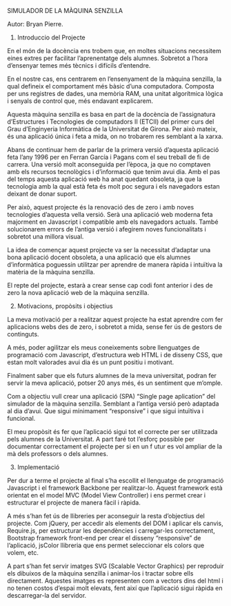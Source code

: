 
SIMULADOR DE LA MÀQUINA SENZILLA

Autor: Bryan Pierre.

1. Introduccio del Projecte

En el món de la docència ens trobem que, en moltes situacions necessitem eines extres per facilitar l’aprenentatge dels  alumnes. Sobretot a l’hora d’ensenyar temes més tècnics i difícils d’entendre.

En el nostre cas, ens centrarem en l’ensenyament de la màquina senzilla, la qual defineix el comportament més bàsic d’una computadora. Composta per uns registres de dades, una memòria RAM, una unitat
algorítmica lògica i senyals de control que, més endavant explicarem.

Aquesta màquina senzilla es basa en part de la docència de l’assignatura d’Estructures i Tecnologies de computadors II (ETCII) del primer curs del Grau d’Enginyeria Informàtica de la Universitat de Girona.
Per això mateix, és una aplicació única i  feta a mida, on no trobarem res semblant a la xarxa.

Abans de continuar hem de parlar de la primera versió d’aquesta aplicació feta l’any 1996 per en Ferran García i Pagans com el seu treball de fi de carrera. Una versió molt aconseguida per l’època,
ja que no comptaven amb els recursos tecnològics i d’informació que tenim avui dia. Amb el pas del temps aquesta aplicació web ha anat quedant obsoleta, ja que la tecnologia amb la qual està feta és
molt poc segura i els navegadors estan deixant de donar suport.

Per això, aquest projecte és la renovació des de zero i amb noves tecnologies d’aquesta vella versió. Serà una aplicació web moderna feta majorment en Javascript i compatible amb els navegadors actuals.
També solucionarem errors de l’antiga versió i afegirem noves funcionalitats i sobretot una millora visual.

La idea de començar aquest projecte va ser la necessitat d’adaptar una bona aplicació docent obsoleta, a una aplicació que els alumnes d’informàtica poguessin utilitzar per aprendre de manera ràpida i
intuïtiva la matèria de la màquina senzilla.

El repte del projecte, estarà a crear sense cap codi font anterior i des de zero la nova aplicació web de la màquina senzilla.


2. Motivacions, propòsits i objectius

La meva motivació per a realitzar aquest projecte ha estat aprendre com fer aplicacions webs des de zero, i sobretot a mida, sense fer ús de gestors de continguts.

A més, poder agilitzar els meus coneixements sobre llenguatges de programació com Javascript, d’estructura web HTML i de disseny CSS, que estan molt valorades avui dia és un punt positiu i motivant.

Finalment saber que els futurs alumnes de la meva universitat, podran fer servir la meva aplicació, potser 20 anys més, és un sentiment que m’omple.

Com a objectiu vull crear una aplicació (SPA) “Single page aplication” del simulador de la màquina senzilla. Semblant a l’antiga versió però adaptada al dia d’avui. Que sigui mínimament “responsive”
i que sigui intuïtiva i funcional.

El meu propòsit és fer que l’aplicació sigui tot el correcte per ser utilitzada pels alumnes de la Universitat. A part faré tot l’esforç possible per documentar correctament el projecte per si en un f
utur es vol ampliar de la mà dels professors o dels alumnes.


3. Implementació


Per dur a terme el projecte al final s’ha escollit el llenguatge de programació Javascript i el framework Backbone per realitzar-lo. Aquest framework està orientat en el model MVC (Model View Controller)
i ens permet crear i estructurar el projecte de manera fàcil i ràpida.

A més s’han fet ús de llibreries per aconseguir la resta d’objectius del projecte. Com jQuery, per accedir als elements del DOM i aplicar els canvis, Require.js, per estructurar les dependències i
carregar-les correctament, Bootstrap framework front-end per crear el disseny “responsive” de l’aplicació, jsColor llibreria que ens permet seleccionar els colors que volem, etc.

A part s’han fet servir imatges SVG (Scalable Vector Graphics) per reproduir els dibuixos de la màquina senzilla i animar-los i tractar sobre ells directament.
Aquestes imatges es representen com a vectors dins del html i no tenen costos d’espai molt elevats, fent així que l’aplicació sigui ràpida en descarregar-la del servidor.
